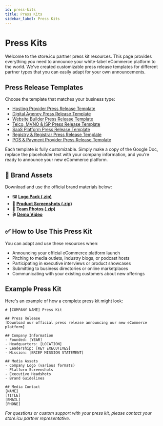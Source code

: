 ```yaml
---
id: press-kits
title: Press Kits
sidebar_label: Press Kits
---
```


# Press Kits

Welcome to the store.icu partner press kit resources. This page provides everything you need to announce your white-label eCommerce platform to the world. We've created customizable press release templates for different partner types that you can easily adapt for your own announcements.

## Press Release Templates

Choose the template that matches your business type:

- [Hosting Provider Press Release Template](https://docs.google.com/document/d/1c_4fqivWpLnMBgCxbaZgbI0ZK252cipUiee_TU0ibIg/edit?usp=sharing)
- [Digital Agency Press Release Template](https://docs.google.com/document/d/1q0N03Y-Ou3elBoO05V4KHOuxY3kMiDjedJxY2vgKev4/edit?usp=sharing)
- [Website Builder Press Release Template](https://docs.google.com/document/d/12i-5UgDXKomdx9yH-EtMv_O1o7GAnkp64r5eSeEWkP8/edit?usp=sharing)
- [Telco, MVNO & ISP Press Release Template](https://docs.google.com/document/d/1-VGNabEXyXdclev4GT8D0TFw0CzAhvHqFzqh5WJHYdI/edit?usp=sharing)
- [SaaS Platform Press Release Template](https://docs.google.com/document/d/1bw1oLe7PdgA4-5j347ZK-aGf3pfMO-bXoDvolFoq3eQ/edit?usp=sharing)
- [Registry & Registrar Press Release Template](https://docs.google.com/document/d/1lY2L3X3U5EhJSc3fCHScrdH-FU_qgt9NEz2ld7sV7UY/edit?usp=sharing)
- [POS & Payment Provider Press Release Template](https://docs.google.com/document/d/1SWw_haMDsPaEdS3QIv1_yS5PtEIm4quYtDieQ-_kkck/edit?usp=sharing)

Each template is fully customizable. Simply make a copy of the Google Doc, replace the placeholder text with your company information, and you're ready to announce your new eCommerce platform.

## 🎨 Brand Assets

Download and use the official brand materials below:

- 🖼️ **[Logo Pack (.zip)](https://yourdomain.com/assets/logo-pack.zip)**  
- 📱 **[Product Screenshots (.zip)](https://yourdomain.com/assets/screenshots.zip)**  
- 👥 **[Team Photos (.zip)](https://yourdomain.com/assets/team-photos.zip)**  
- 🎬 **[Demo Video](https://yourdomain.com/demo)**  

## ✅ How to Use This Press Kit

You can adapt and use these resources when:

- Announcing your official eCommerce platform launch  
- Pitching to media outlets, industry blogs, or podcast hosts  
- Participating in executive interviews or product showcases  
- Submitting to business directories or online marketplaces  
- Communicating with your existing customers about new offerings

## Example Press Kit

Here's an example of how a complete press kit might look:

```
# [COMPANY NAME] Press Kit

## Press Release
[Download our official press release announcing our new eCommerce platform]

## Company Information
- Founded: [YEAR]
- Headquarters: [LOCATION]
- Leadership: [KEY EXECUTIVES]
- Mission: [BRIEF MISSION STATEMENT]

## Media Assets
- Company Logo (various formats)
- Platform Screenshots
- Executive Headshots
- Brand Guidelines

## Media Contact
[NAME]
[TITLE]
[EMAIL]
[PHONE]
```

*For questions or custom support with your press kit, please contact your store.icu partner representative.*
